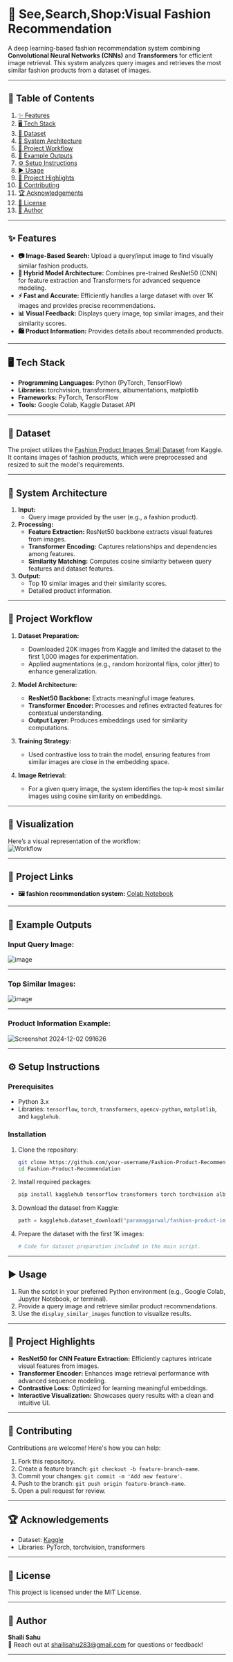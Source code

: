 # **👗 See,Search,Shop:Visual Fashion Recommendation**  

A deep learning-based fashion recommendation system combining **Convolutional Neural Networks (CNNs)** and **Transformers** for efficient image retrieval. This system analyzes query images and retrieves the most similar fashion products from a dataset of images.  

---

## **📑 Table of Contents**  
1. [✨ Features](#features)
2. [🖥️ Tech Stack](#Tech-Stack)
3. [📂 Dataset](#Dataset)
4. [🌟 System Architecture](#system-architecture)  
5. [🚀 Project Workflow](#Project-Workflow)  
6. [📸 Example Outputs](#example-outputs)  
7. [⚙️ Setup Instructions](#setup-instructions)  
8. [▶️ Usage](#usage)  
9. [🔗 Project Highlights](#project-highlights)  
10. [🤝 Contributing](#contributing)
11. [🏆 Acknowledgements](#Acknowledgements)
12. [📜 License](#license)  
13. [👤 Author](#author)  

---

## **✨ Features**  
- **📷 Image-Based Search:** Upload a query/input image to find visually similar fashion products.  
- **🧠 Hybrid Model Architecture:** Combines pre-trained ResNet50 (CNN) for feature extraction and Transformers for advanced sequence modeling.  
- **⚡ Fast and Accurate:** Efficiently handles a large dataset with over 1K images and provides precise recommendations.  
- **📊 Visual Feedback:** Displays query image, top similar images, and their similarity scores.  
- **🛍️ Product Information:** Provides details about recommended products.  

---

## 🖥️ **Tech Stack**  

- **Programming Languages:** Python (PyTorch, TensorFlow)  
- **Libraries:** torchvision, transformers, albumentations, matplotlib  
- **Frameworks:** PyTorch, TensorFlow  
- **Tools:** Google Colab, Kaggle Dataset API  

---

## 📂 **Dataset**  

The project utilizes the [Fashion Product Images Small Dataset](https://www.kaggle.com/datasets/paramaggarwal/fashion-product-images-small) from Kaggle. It contains images of fashion products, which were preprocessed and resized to suit the model's requirements.  

---

## **📂 System Architecture**  
1. **Input:**  
   - Query image provided by the user (e.g., a fashion product).  
2. **Processing:**  
   - **Feature Extraction:** ResNet50 backbone extracts visual features from images.  
   - **Transformer Encoding:** Captures relationships and dependencies among features.  
   - **Similarity Matching:** Computes cosine similarity between query features and dataset features.  
3. **Output:**  
   - Top 10 similar images and their similarity scores.  
   - Detailed product information.  

---

## 🚀 **Project Workflow**  

1. **Dataset Preparation:**  
   - Downloaded 20K images from Kaggle and limited the dataset to the first 1,000 images for experimentation.  
   - Applied augmentations (e.g., random horizontal flips, color jitter) to enhance generalization.  

2. **Model Architecture:**  
   - **ResNet50 Backbone:** Extracts meaningful image features.  
   - **Transformer Encoder:** Processes and refines extracted features for contextual understanding.  
   - **Output Layer:** Produces embeddings used for similarity computations.  

3. **Training Strategy:**  
   - Used contrastive loss to train the model, ensuring features from similar images are close in the embedding space.  

4. **Image Retrieval:**  
   - For a given query image, the system identifies the top-k most similar images using cosine similarity on embeddings.  

---

## 📸 **Visualization**  

Here’s a visual representation of the workflow:  
![Workflow](https://via.placeholder.com/1200x300)  

---

## **🔗 Project Links**  
- **🖼️ fashion recommendation system:** [Colab Notebook](https://colab.research.google.com/drive/1cjFv3ndA0Cgn2GYD90CF_GwnMzwn1S_b?usp=sharing)

---


## **📸 Example Outputs**  

### **Input Query Image:**  
![image](https://github.com/user-attachments/assets/c573c0e9-22fc-4d87-af47-1afc3c161d8a)
  

---

### **Top Similar Images:**  
![image](https://github.com/user-attachments/assets/898935da-ff65-47dd-a2bb-2d7e689a5d86)

---

### **Product Information Example:**  
![Screenshot 2024-12-02 091626](https://github.com/user-attachments/assets/d418881d-6831-4937-84e1-6549b68d7e5f)


---


## **⚙️ Setup Instructions**  

### **Prerequisites**  
- Python 3.x  
- Libraries: `tensorflow`, `torch`, `transformers`, `opencv-python`, `matplotlib`, and `kagglehub`.  

### **Installation**  
1. Clone the repository:  
   ```bash
   git clone https://github.com/your-username/Fashion-Product-Recommendation.git
   cd Fashion-Product-Recommendation
   ```  
2. Install required packages:  
   ```bash
   pip install kagglehub tensorflow transformers torch torchvision albumentations matplotlib
   ```  
3. Download the dataset from Kaggle:  
   ```python
   path = kagglehub.dataset_download("paramaggarwal/fashion-product-images-small")
   ```  
4. Prepare the dataset with the first 1K images:  
   ```python
   # Code for dataset preparation included in the main script.
   ```  

---

## **▶️ Usage**  
1. Run the script in your preferred Python environment (e.g., Google Colab, Jupyter Notebook, or terminal).  
2. Provide a query image and retrieve similar product recommendations.  
3. Use the `display_similar_images` function to visualize results.  

---

## **🔗 Project Highlights**  
- **ResNet50 for CNN Feature Extraction:** Efficiently captures intricate visual features from images.  
- **Transformer Encoder:** Enhances image retrieval performance with advanced sequence modeling.  
- **Contrastive Loss:** Optimized for learning meaningful embeddings.  
- **Interactive Visualization:** Showcases query results with a clean and intuitive UI.  

---

## **🤝 Contributing**  
Contributions are welcome! Here's how you can help:  
1. Fork this repository.  
2. Create a feature branch: `git checkout -b feature-branch-name`.  
3. Commit your changes: `git commit -m 'Add new feature'`.  
4. Push to the branch: `git push origin feature-branch-name`.  
5. Open a pull request for review.  

---

## 🏆 **Acknowledgements**  

- Dataset: [Kaggle](https://www.kaggle.com/)  
- Libraries: PyTorch, torchvision, transformers  

---

## **📜 License**  
This project is licensed under the MIT License.  

---

## **👤 Author**  
**Shaili Sahu**  
📧 Reach out at [shailisahu283@gmail.com](mailto:shailisahu283@gmail.com) for questions or feedback!  

---
